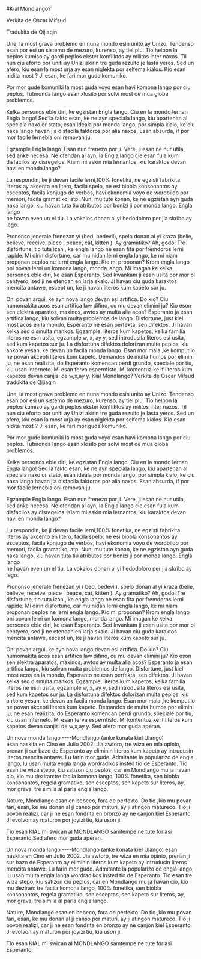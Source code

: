 #Kial Mondlango?

Verkita de Oscar Mifsud

Tradukita de Qijiaqin

Une, la most grava problemo  en nuna mondo esin unito ay Unizo.
Tendenso esan por esi un sistemo de mezuro, kurenso, ay tiel plu.
Tio helpon la peplos kumiso ay gardi peplos ekster konfliktos ay militos inter naxos.
Til nun ciu eforto por uniti ay Unizi akirin tre guda rezulto je lasta yeros.
Sed un afero, kiu esan la most urja ay esan niglekta por selfema kialos.
Kio esan nidita most ? Ji esan,  ke  fari mor guda komuniko.

Por mor gude komuniki la most guda voyo esan havi komona lango por ciu peplos.
Tutmonda lango esan xlosilo por solvi most de mua globa problemos.

Kelka personos eble diri, ke egzistan Engla lango.
Ciu en la mondo lernan Engla lango!
Sed la fakto esan, ke ne ayn speciala lango,
kiu apartenan al speciala naxo or stato, esan  ideala por monda lango,
por simpla kialo, ke ciu naxa lango havan jia disfacila faktoros por alia naxos.
Esan absurda, if por  mor facile lernebla oni removan ju.

Egzample Engla lango. Esan nun frenezo por ji.
Vere, ji esan ne nur utila, sed anke necesa.
Ne ofendan al ayn, la Engla lango cie esan fula kum disfacilos ay disregelos.
Kiam mi askin mia lernantos, kiu karaktos devan havi en monda lango?

Lu respondin, ke ji devan facile lerni,100% fonetika, ne egzisti fabrikita literos 
ay akcento en litero, facila spelo, ne esi biobla konsonantos ay esceptos, 
facila konjugo de verbos, havi ekonomia voyo de wordbildo por memori, 
facila gramatiko, atp. Nun, mu tute konan, ke  ne egzistan ayn guda naxa lango, 
kiu havan tuta tiu atributos por bonizi ji por monda lango. Engla lango  
ne havan even un el tiu. La vokalos donan al yi hedodoloro per jia skribo ay lego.

Prononso jenerale frenezan yi (bed, bedevil), spelo donan al yi kraza 
(belie, believe, receive, piece , peace, cat, kitten ).
Ay gramatiko? Ah, godo!
Tre disfortune, tio tuta izan , ke engla lango ne esan fita por fremdoros lerni rapide.
Mi dirin disfortune, car mu nidan lerni engla lango, ke mi niam proponan peplos ne lerni engla lango.
Kio mi proponan?
Krom engla lango oni povan lerni un komona lango, monda lango.
Mi imagan ke kelka personos eble diri, ke esan Esperanto.
Sed kwankam ji esan usita por mor ol centyero, 
sed ji ne etendan en larja skalo. Ji havan ciu guda karaktos mencita antawe,
escept un, ke ji havan literos kum kapeto sur ju.

Oni povan argui, ke ayn nova lango devan esi artifica.
Do kio?
Ciu humomakita acos esan artifica law difino, cu mu devan elimini ju?
Kio eson sen elektra aparatos, maxinos, awtos ay multa alia acos? 
Esperanto ja esan artifica lango, kiu solvan multa problemos de lango. 
Disfortune, just kiel most acos en la mondo, Esperanto ne esan perfekta, sen difektos.
Ji havan kelka sed dismulta mankos.
Egzample, literos kum kapetos, kelka familia literos ne esin usita,
egzample w, x, ay y, sed introdusita literos esi usita, sed kum kapetos sur ju.
La disfortuna difektos dolorizan multa peplos, kiu ankore  yesan, ke devan un facila monda lango.
Esan mor mala ,ke komputilo ne povan akcepti literos kum kapeto.
Demandos de multa humos por elimini ju, ne esan realizita, 
do Esperanto komencan perdi grundo, speciale por tiu, kiu usan Interneto.
Mi esan ferva esperntisto.
Mi kontentuz ke if literos kum kapetos devan canjisi de w,x,ay y.
Kial Mondlango?
Verkita de Oscar Mifsud    tradukita de Qijiaqin

Une, la most grava problemo  en nuna mondo esin unito ay Unizo.
Tendenso esan por esi un sistemo de mezuro, kurenso, ay tiel plu.
Tio helpon la peplos kumiso ay gardi peplos ekster konfliktos ay militos inter naxos.
Til nun ciu eforto por uniti ay Unizi akirin tre guda rezulto je lasta yeros.
Sed un afero, kiu esan la most urja ay esan niglekta por selfema kialos.
Kio esan nidita most ? Ji esan,  ke  fari mor guda komuniko.

Por mor gude komuniki la most guda voyo esan havi komona lango por ciu peplos.
Tutmonda lango esan xlosilo por solvi most de mua globa problemos.

Kelka personos eble diri, ke egzistan Engla lango.
Ciu en la mondo lernan Engla lango!
Sed la fakto esan, ke ne ayn speciala lango,
kiu apartenan al speciala naxo or stato, esan  ideala por monda lango,
por simpla kialo, ke ciu naxa lango havan jia disfacila faktoros por alia naxos.
Esan absurda, if por  mor facile lernebla oni removan ju.

Egzample Engla lango. Esan nun frenezo por ji.
Vere, ji esan ne nur utila, sed anke necesa.
Ne ofendan al ayn, la Engla lango cie esan fula kum disfacilos ay disregelos.
Kiam mi askin mia lernantos, kiu karaktos devan havi en monda lango?

Lu respondin, ke ji devan facile lerni,100% fonetika, ne egzisti fabrikita literos 
ay akcento en litero, facila spelo, ne esi biobla konsonantos ay esceptos, 
facila konjugo de verbos, havi ekonomia voyo de wordbildo por memori, 
facila gramatiko, atp. Nun, mu tute konan, ke  ne egzistan ayn guda naxa lango, 
kiu havan tuta tiu atributos por bonizi ji por monda lango. Engla lango  
ne havan even un el tiu. La vokalos donan al yi hedodoloro per jia skribo ay lego.

Prononso jenerale frenezan yi ( bed, bedevil), spelo donan al yi kraza 
(belie, believe, receive, piece , peace, cat, kitten ).
Ay gramatiko? Ah, godo!
Tre disfortune, tio tuta izan , ke engla lango ne esan fita por fremdoros lerni rapide.
Mi dirin disfortune, car mu nidan lerni engla lango, ke mi niam proponan peplos ne lerni engla lango.
Kio mi proponan?
Krom engla lango oni povan lerni un komona lango, monda lango.
Mi imagan ke kelka personos eble diri, ke esan Esperanto.
Sed kwankam ji esan usita por mor ol centyero, 
sed ji ne etendan en larja skalo. Ji havan ciu guda karaktos mencita antawe,
escept un, ke ji havan literos kum kapeto sur ju.

Oni povan argui, ke ayn nova lango devan esi artifica.
Do kio?
Ciu humomakita acos esan artifica law difino, cu mu devan elimini ju?
Kio eson sen elektra aparatos, maxinos, awtos ay multa alia acos? 
Esperanto ja esan artifica lango, kiu solvan multa problemos de lango. 
Disfortune, just kiel most acos en la mondo, Esperanto ne esan perfekta, sen difektos.
Ji havan kelka sed dismulta mankos.
Egzample, literos kum kapetos, kelka familia literos ne esin usita,
egzample w, x, ay y, sed introdusita literos esi usita, sed kum kapetos sur ju.
La disfortuna difektos dolorizan multa peplos, kiu ankore  yesan, ke devan un facila monda lango.
Esan mor mala ,ke komputilo ne povan akcepti literos kum kapeto.
Demandos de multa humos por elimini ju, ne esan realizita, 
do Esperanto komencan perdi grundo, speciale por tiu, kiu usan Interneto.
Mi esan ferva esperntisto.
Mi kontentuz ke if literos kum kapetos devan canjisi de w,x,ay y.
Sed afero mor guda  aperan.

Un nova monda lango ----Mondlango (anke konata kiel Ulango)  
esan naskita en Cino en Julio 2002.
Jia awtoro, tre wiza en mia opinio,
prenan ji sur bazo de Esperanto ay eliminin literos kum kapeto 
ay intrudusin literos mencita antawe.
Lu farin mor gude.
Admitante la popularizo de engla lango, lu usan multa engla langa 
wordradikos insted tio de Esperanto.
Tio esan tre wiza stepo, kiu satizon ciu peplos,
car en Mondlango mu ja havan cio, kio mu deziran:tre facila komona lango,
100% fonetika, sen biobla konsonantos, regela gramatiko, sen esceptos,
sen kapeto sur literos, ay, mor grava, tre simila al parla engla lango.

Nature, Mondlango esan en bebeco, fora de perfekto.
Do tio ,kio  mu povan fari, esan, ke mu donan al ji canso por maturi, ay ji atingon matureco.
Tio ji povon realizi, car ji ne esan fondrita en bronzo ay ne canjon kiel Esperanto.
Ji evolvon ay maturon por joyizi tiu, kiu uson ji.

Tio esan KIAL mi swican al MONDLANGO samtempe ne tute forlasi Esperanto.Sed afero mor guda  aperan.

Un nova monda lango ----Mondlango (anke konata kiel Ulango) esan naskita en Cino en Julio 2002.
Jia awtoro, tre wiza en mia opinio, prenan ji sur bazo de Esperanto
ay eliminin literos kum kapeto ay intrudusin literos mencita antawe.
Lu farin mor gude.
Admitante la popularizo de engla lango, lu usan multa engla langa wordradikos insted tio de Esperanto.
Tio esan tre wiza stepo, kiu satizon ciu peplos,
car en Mondlango mu ja havan cio, kio mu deziran: tre facila komona lango,
100% fonetika, sen biobla konsonantos, regela gramatiko, sen esceptos,
sen kapeto sur literos, ay, mor grava, tre simila al parla engla lango.

Nature, Mondlango esan en bebeco, fora de perfekto.
Do tio ,kio  mu povan fari, esan, ke mu donan al ji canso por maturi, ay ji atingon matureco.
Tio ji povon realizi, car ji ne esan fondrita en bronzo ay ne canjon kiel Esperanto.
Ji evolvon ay maturon por joyizi tiu, kiu uson ji.

Tio esan KIAL mi swican al MONDLANGO samtempe ne tute forlasi Esperanto.
